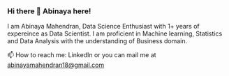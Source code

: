 ### Hi there 👋 Abinaya here! 

I am Abinaya Mahendran, Data Science Enthusiast with 1+ years of expereince as Data Scientist. I am proficient in Machine learning, Statistics and Data Analysis with the understanding of Business domain.

📫 How to reach me: LinkedIn or you can mail me at abinayamahendran18@gmail.com


